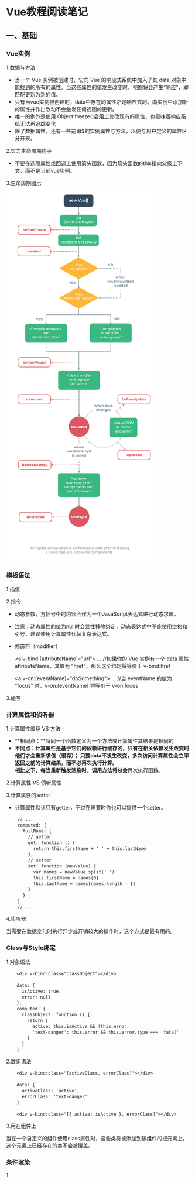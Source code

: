 
# Vue教程阅读笔记

## 一、基础

### Vue实例

1.数据与方法

 - 当一个 Vue 实例被创建时，它向 Vue 的响应式系统中加入了其 data 对象中能找到的所有的属性。当这些属性的值发生改变时，视图将会产生“响应”，即匹配更新为新的值。
 - 只有当vue实例被创建时，data中存在的属性才是响应式的。向实例中添加新的属性并作出改动不会触发任何视图的更新。
 - 唯一的例外是使用 Object.freeze()会阻止修改现有的属性，也意味着响应系统无法再追踪变化
 - 除了数据属性，还有一些前缀$的实例属性与方法，以便与用户定义的属性区分开来。

2.实力生命周期钩子

 - 不要在选项属性或回调上使用箭头函数，因为箭头函数的this指向父级上下文，而不是当前vue实例。

3.生命周期图示
![avatar](es6Learning/src/assets/lifecycle.png)



### 模板语法

1.插值

2.指令

 - 动态参数，方括号中的内容会作为一个JavaScript表达式进行动态求值。
 - 注意：动态属性的值为null时会显性移除绑定，动态表达式中不能使用空格和引号，建议使用计算属性代替复杂表达式。
 - 修饰符（modifier）

     <a v-bind:[attributeName]="url"> ... </a>
     //如果你的 Vue 实例有一个 data 属性 attributeName，其值为 "href"，那么这个绑定将等价于 v-bind:href

     <a v-on:[eventName]="doSomething"> ... </a>
     //当 eventName 的值为 "focus" 时，v-on:[eventName] 将等价于 v-on:focus

3.缩写



### 计算属性和侦听器

1.计算属性缓存 VS 方法  <br />

 - **相同点：**将同一个函数定义为一个方法或计算属性其结果是相同的
 - **不同点：**计算属性是基于它们的依赖进行缓存的，只有在相关依赖发生改变时他们才会重新求值（缓存）；
              只要data不发生改变，多次访问计算属性会立即返回之前的计算结果，而不必再次执行计算。  <br />
              相比之下，每当重新触发渲染时，调用方法将**总会**再次执行函数。

2.计算属性 VS 侦听属性

3.计算属性的setter

 - 计算属性默认只有getter，不过在需要时你也可以提供一个setter。

        // ...
        computed: {
          fullName: {
            // getter
            get: function () {
              return this.firstName + ' ' + this.lastName
            },
            // setter
            set: function (newValue) {
              var names = newValue.split(' ')
              this.firstName = names[0]
              this.lastName = names[names.length - 1]
            }
          }
        }
        // ...

4.侦听器

当需要在数据变化时执行异步或开销较大的操作时，这个方式是最有用的。



### Class与Style绑定

1.对象语法

        <div v-bind:class="classObject"></div>

        data: {
          isActive: true,
          error: null
        },
        computed: {
          classObject: function () {
            return {
              active: this.isActive && !this.error,
              'text-danger': this.error && this.error.type === 'fatal'
            }
          }
        }

2.数组语法

        <div v-bind:class="[activeClass, errorClass]"></div>

        data: {
          activeClass: 'active',
          errorClass: 'text-danger'
        }

        <div v-bind:class="[{ active: isActive }, errorClass]"></div>

3.用在组件上

当在一个自定义的组件使用class属性时，这些类将被添加到该组件的根元素上，这个元素上已经存在的类不会被覆盖。



### 条件渲染

1.<template>可以当做不可见的包裹元素，在该元素上使用v-if指令可以条件渲染一组内容

        <template v-if="ok">
          <h1>Title</h1>
          <p>Paragraph 1</p>
          <p>Paragraph 2</p>
        </template>

2.Vue 会尽可能高效地渲染元素，通常会复用已有元素而不是从头开始渲染。这么做除了使 Vue 变得非常快之外，还有其它一些好处。

        <template v-if="loginType === 'username'">
          <label>Username</label>
          <input placeholder="Enter your username">
        </template>
        <template v-else>
          <label>Email</label>
          <input placeholder="Enter your email address">
        </template>

那么在上面的代码中切换 loginType 将不会清除用户已经输入的内容。因为两个模板使用了相同的元素，<input> 不会被替换掉——仅仅是替换了它的 placeholder。

但是在实际需求中，如果需要表达“这两个元素是完全独立的，不要复用它们”，只需要添加具有唯一值的key属性即可。

3.注意：v-show指令不支持<template>元素，也不支持v-else。

4.v-if VS v-show <br />

 - v-if是“真正”的条件渲染，因为它会确保在切换过程中条件块内的事件监听器和子组件适当的被销毁和重建。
 - v-if也是惰性的：如果在初始渲染时条件为假，则什么也不做直到条件第一次变为真时，才会开始渲染条件块。
 - v-show不论初始条件是什么，元素总是会被渲染，并且只是简单的基于css进行切换。

一般来说，v-if具有更高的切换开销，而v-show有更高的初始渲染开销。因此：

 - 如果需要频繁切换，使用v-show较好；
 - 如果在运行时条件很少改变，则使用v-if较好。

5.不推荐同时使用v-for和v-if，但是当它们一起使用时，v-for优先级更高



### 列表渲染

1.遍历数组和对象属性

        <div v-for="item in items"></div>

        <div v-for="item of items"></div>

        <div v-for="(value, key, index) in object">
          {{ index }}. {{ key }}: {{ value }}
        </div>

> 在遍历对象时，是按 Object.keys() 的结果遍历，但是不能保证它的结果在不同的 JavaScript 引擎下是一致的。

2.“就地复用”策略

当 Vue.js 用 v-for 正在更新已渲染过的元素列表时，它默认用“就地复用”策略。
如果数据项的顺序被改变，Vue 将不会移动 DOM 元素来匹配数据项的顺序， 而是简单复用此处每个元素，并且确保它在特定索引下显示已被渲染过的每个元素。

因此建议在使用v-for时提供key属性，除非遍历输出的DOM内容非常简单，或者是刻意依赖默认行为以获取性能上的提升。

3.数组的方法

变异方法（mutation method）会改变被这些方法调用的原始数组

 - push()            // 末尾添加一个或多个元素,返回新的长度
 - pop()             // 删除并返回数组的最后一个元素
 - shift()           // 删除并返回数组的第一个元素
 - unshift()         // 开头添加一个或更多元素,并返回新的长度
 - **splice()**      // 向/从数组中添加/删除项目,然后返回被删除的项目
 - sort()            // 默认是升序排序,如果想按照其他标准进行排序,就需要提供比较函数
 - reverse()         // 颠倒数组中元素的顺序

非变异方法（non-mutating method）不会改变原始数组，总是返回一个新数组。

 - filter()          // 返回通过过滤的元素数组
 - concat()          // 连接两个或多个数组
 - slice(start,end)  // 从已有的数组中返回选定的元素

此时用含有相同元素的数组去替换原来的数组是非常高效的操作，Vue不会完全丢弃现有的DOM，并重新渲染整个列表。

        example1.items = example1.items.filter(function (item) {
          return item.message.match(/Foo/)
        })

4.注意事项

 - 由于 JavaScript 的限制，Vue 不能检测以下变动的数组：

   a.当你利用索引直接设置一个项时，例如：vm.items[indexOfItem] = newValue
   b.当你修改数组的长度时，例如：vm.items.length = newLength

        var vm = new Vue({
          data: {
            items: ['a', 'b', 'c']
          }
        })
        vm.items[1] = 'x' // 不是响应性的
        vm.items.length = 2 // 不是响应性的

为解决这样的问题，以下两种方式都可以实现数据更新，并且触发状态更新

        // Vue.set
        Vue.set(vm.items, indexOfItem, newValue)

        // Array.prototype.splice
        vm.items.splice(indexOfItem, 1, newValue)
        vm.items.splice(newLength)

        //你也可以使用 vm.$set 实例方法，该方法是全局方法 Vue.set 的一个别名：
        vm.$set(vm.items, indexOfItem, newValue)

 - 由于 JavaScript 的限制，Vue 不能检测对象属性的添加或删除：
 对于已经创建的实例，Vue 不能动态添加根级别的响应式属性。但是，可以使用 Vue.set(object, key, value) 方法向嵌套对象添加响应式属性。

        var vm = new Vue({
          data: {
            userProfile: {
              name: 'Anika'
            }
          }
        })
        Vue.set(vm.userProfile, 'age', 27)
        vm.$set(vm.userProfile, 'age', 27)

 如果需要为已有对象添加多个新属性，比如使用 *Object.assign()* 或 *_.extend()*
 这种情况下应该用新增对象的属性创建一个新的对象，添加新的响应式属性不能这样：

        Object.assign(vm.userProfile, {
            age: 27,
            favoriteColor: 'Vue Green'
        })

 正确的做法是：

        vm.userProfile = Object.assign({}, vm.userProfile, {
            age: 27,
            favoriteColor: 'Vue Green'
        })

5.显示过滤/排序结果

有时，我们想要显示一个数组的过滤或排序副本，而不实际改变或重置原始数据。
在这种情况下，可以创建返回过滤或排序数组的计算属性。

类似于 v-if，你也可以利用带有 v-for 的 <template> 渲染多个元素



### 事件处理

1.事件修饰符

        <!-- 阻止单击事件继续传播 -->
        <a v-on:click.stop="doThis"></a>

        <!-- 提交事件不再重载页面 -->
        <form v-on:submit.prevent="onSubmit"></form>

        <!-- 修饰符可以串联 -->
        <a v-on:click.stop.prevent="doThat"></a>

        <!-- 只有修饰符 -->
        <form v-on:submit.prevent></form>

        <!-- 添加事件监听器时使用事件捕获模式 -->
        <!-- 即元素自身触发的事件先在此处理，然后才交由内部元素进行处理 -->
        <div v-on:click.capture="doThis">...</div>

        <!-- 只当在 event.target 是当前元素自身时触发处理函数 -->
        <!-- 即事件不是从内部元素触发的 -->
        <div v-on:click.self="doThat">...</div>

        <!-- 点击事件将只会触发一次 -->
        <a v-on:click.once="doThis"></a>

        <!-- 滚动事件的默认行为 (即滚动行为) 将会立即触发 -->
        <!-- 而不会等待 `onScroll` 完成  -->
        <!-- 这其中包含 `event.preventDefault()` 的情况 -->
        <!-- .passive 修饰符尤其能够提升移动端的性能 -->
        <div v-on:scroll.passive="onScroll">...</div>

> 使用修饰符时，顺序很重要；相应的代码会以同样的顺序产生。因此，用 v-on:click.prevent.self 会阻止所有的点击，
而 v-on:click.self.prevent 只会阻止对元素自身的点击。

> 不要把 .passive 和 .prevent 一起使用，因为 .prevent 将会被忽略，同时浏览器可能会向你展示一个警告。
请记住，.passive 会告诉浏览器你不想阻止事件的默认行为。

2.按键修饰符

可以直接将 KeyboardEvent.key 暴露的任意有效按键名转换为 kebab-case 来作为修饰符。

        <!-- 只有在 `key` 是 `Enter` 时调用 `vm.submit()` -->
        <input v-on:keyup.enter="submit">

        <!-- 处理函数只会在 $event.key 等于 PageDown 时被调用 -->
        <input v-on:keyup.page-down="onPageDown">

按键码的用法已经被废弃了，为支持旧浏览器，Vue提供了绝大多数常用的按键码的别名：

 - .enter
 - .tab
 - .delete (捕获“删除”和“退格”键)
 - .esc
 - .space
 - .up
 - .down
 - .left
 - .right

3.可以通过全局*config.keyCodes*对象自定义按键修饰符别名：

        // 可以使用 `v-on:keyup.f1`
        Vue.config.keyCodes.f1 = 112

4.系统修饰键

 - .ctrl

        //只有在按住 ctrl 的情况下释放其它按键，才能触发 keyup.ctrl
        //如果需要单单释放 ctrl，请为 ctrl 换用 keyCode（：keyup.17）

 - .alt
 - .shift
 - .meta
 - .exact

        <!-- .exact 修饰符允许你控制由精确的系统修饰符组合触发的事件 -->
        <!-- 即使 Alt 或 Shift 被一同按下时也会触发 -->
        <button @click.ctrl="onClick">A</button>

        <!-- 有且只有 Ctrl 被按下的时候才触发 -->
        <button @click.ctrl.exact="onCtrlClick">A</button>

        <!-- 没有任何系统修饰符被按下的时候才触发 -->
        <button @click.exact="onClick">A</button>

4.鼠标按钮修饰符

 - .left
 - .right
 - .middle

5.为什么在HTML中监听事件

 a.扫一眼 HTML 模板便能轻松定位在 JavaScript 代码里对应的方法
 b.因为你无须在 JavaScript 里手动绑定事件，你的 ViewModel 代码可以是非常纯粹的逻辑，和 DOM 完全解耦，更易于测试。
 c.当一个 ViewModel 被销毁时，所有的事件处理器都会自动被删除。你无须担心如何清理它们。



### 表单输入绑定

1.单个复选框，绑定到布尔值；多个复选框，绑定到同一个数组。

        <div id='example-3'>
          <input type="checkbox" id="jack" value="Jack" v-model="checkedNames">
          <label for="jack">Jack</label>
          <input type="checkbox" id="john" value="John" v-model="checkedNames">
          <label for="john">John</label>
          <input type="checkbox" id="mike" value="Mike" v-model="checkedNames">
          <label for="mike">Mike</label>
          <br>
          <span>Checked names: {{ checkedNames }}</span>
        </div>

2.选择框

选择框单选时，绑定到字符串；多选时，v-model绑定到一个数组。

如果 v-model 表达式的初始值未能匹配任何选项，<select> 元素将被渲染为“未选中”状态。在 iOS 中，这会使用户无法选择第一个选项。因为这样的情况下，iOS 不会触发 change 事件。因此，更推荐像下面这样提供一个值为空的禁用选项。

        <div id="example-5">
          <select v-model="selected">
            <option disabled value="">请选择</option>
            <option>A</option>
            <option>B</option>
            <option>C</option>
          </select>
          <span>Selected: {{ selected }}</span>
        </div>
        //
        new Vue({
          el: '...',
          data: {
            selected: ''
          }
        })

3.修饰符

 - .lazy        // 在“change”时而非“input”时更新
 - .number      // 自动将用户的输入值转为数值类型
 - .trim        // 自动过滤用户输入的首尾空白字符



### 组件基础

1.一个组件的*data*选项必须是一个函数，因此每个实例可以维护一份被返回对象的独立的拷贝

2.每个组件必须只有一个根元素

3.在组件上使用v-model **注意**

4.<font color="red">通过插槽分发内容 <slot> **注意区分默认插槽（匿名插槽slot）、具名插槽、作用域插槽（slot-scope）</font>

5.<font color="red">动态组件和异步组件</font>

6.解析DOM模板时的注意事项：

诸如 <ul>、<ol>、<table> 和 <select>这些HTML元素，对于哪些元素可以出现在其内部是有严格限制的。
而有些元素，诸如 <li>、<tr> 和 <option>，只能出现在其它某些特定的元素内部。
因此我们在使用有约束条件的元素时，注意容易产生的问题：

        //这个自定义组件 <blog-post-row> 会被作为无效的内容提升到外部，并导致最终渲染结果出错
        <table>
          <blog-post-row></blog-post-row>
        </table>

        //解决方案
        <table>
          <tr is="blog-post-row"></tr>
        </table>

需要注意的是**如果我们从以下来源使用模板的话，这条限制是不存在的：**
 - 字符串 (例如：template: '...')
 - 单文件组件 (.vue)
 - \<script type="text/x-template">



## 二、深入了解组件

### 组件注册

1.自定义组件名的命名规则：推荐字母全小写且必须包含一个连字符，这会帮助你避免和HTML元素相冲突。

2.组件名的命名方法：

 - kebab-case（短横线分隔命名）：引用时也必须使用短横线的方式；
 - PascalCase（首字母大写命名）：引用时可以使用短横线和首字母大写两种命名法；注意，尽管如此，直接在 DOM (即非字符串的模板) 中使用时只有 kebab-case 是有效的。

3.全局注册组件

 使用 Vue.component 创建的组件是全局注册的，在注册之后，可以用在任何新创建的 Vue 根实例（new Vue）的模板中。

4.局部注册组件

 在根实例的 components 选项中定义/注册你想要使用的组件。注意**局部注册的组件在其子组件中不可用**

5.全局注册的行为必须在根 Vue实例（通过new vue）创建之前发生。



### Prop

1.组件传值的时候，如果传递的值类型非字符串，那么即使参数是静态的，
仍然要以v-bind指令来告诉 Vue 这是一个JavaScript表达式，而不是一个字符串。

        <!-- 即便 `42` 是静态的，我们仍然需要 `v-bind` 来告诉 Vue -->
        <!-- 这是一个 JavaScript 表达式而不是一个字符串。-->
        <blog-post v-bind:likes="42"></blog-post>

        <blog-post v-bind:is-published="false"></blog-post>

        <blog-post v-bind:comment-ids="[234, 266, 273]"></blog-post>

        <!-- 包含该 prop 没有值的情况在内，都意味着 `true`。-->
        <blog-post is-published></blog-post>

        <!-- **将一个对象的所有属性都作为 prop 传入** -->
        post: {
          id: 1,
          title: 'My Journey with Vue'
        }
        <blog-post v-bind="post"></blog-post>

2.所有的 prop 都使得其父子 prop 之间形成了一个单向下行绑定：父级 prop 的更新会向下流动到子组件中，但是反过来则不行。
这样会防止从子组件意外改变父级组件的状态，从而导致你的应用的数据流向难以理解。

这里有两种常见的试图改变一个 prop 的情形：
 - 这个 prop 用来传递一个初始值；这个子组件接下来希望将其作为一个本地的 prop 数据来使用。在这种情况下，最好定义一个本地的 data 属性并将这个 prop 用作其初始值：

        props: ['initialCounter'],
        data: function () {
          return {
            counter: this.initialCounter
          }
        }

 - 这个 prop 以一种原始的值传入且需要进行转换。在这种情况下，最好使用这个 prop 的值来定义一个计算属性：

        props: ['size'],
        computed: {
        normalizedSize: function () {
             return this.size.trim().toLowerCase()
            }
        }

> 注意在 JavaScript 中对象和数组是通过引用传入的，所以对于一个数组或对象类型的 prop 来说，在子组件中改变这个对象或数组本身将会影响到父组件的状态。

3.Prop验证

当 prop 验证失败的时候，(开发环境构建版本的) Vue 将会产生一个控制台的警告。

        Vue.component('my-component', {
          props: {
            // 基础的类型检查 (`null` 和 `undefined` 会通过任何类型验证)
            propA: Number,
            // 多个可能的类型
            propB: [String, Number],
            // 必填的字符串
            propC: {
              type: String,
              required: true
            },
            // 带有默认值的数字
            propD: {
              type: Number,
              default: 100
            },
            // 带有默认值的对象
            propE: {
              type: Object,
              // 对象或数组默认值必须从一个工厂函数获取
              default: function () {
                return { message: 'hello' }
              }
            },
            // 自定义验证函数
            propF: {
              validator: function (value) {
                // 这个值必须匹配下列字符串中的一个
                return ['success', 'warning', 'danger'].indexOf(value) !== -1
              }
            }
          }
        })

> 注意那些 prop 会在一个组件实例创建之前进行验证，所以实例的属性 (如 data、computed 等) 在 default 或 validator 函数中是不可用的。

type 可以是下列原生构造函数中的一个：

 - String
 - Number
 - Boolean
 - Array
 - Object
 - Date
 - Function
 - Symbol
 - 自定义的构造函数

4.对于绝大多数特性来说，从外部提供给组件的值会替换掉组件内部设置好的值。所以如果传入 type="text" 就会替换掉 type="date" 并把它破坏！
庆幸的是，class 和 style 特性会稍微智能一些，即两边的值会被合并起来，从而得到最终的值：form-control date-picker-theme-dark。

有了 inheritAttrs: false 和 $attrs，你就可以手动决定这些特性会被赋予哪个元素。

注意 inheritAttrs: false 选项不会影响 style 和 class 的绑定。



### 自定义事件（？？？）

1.不同于组件和 prop，事件名不存在任何自动化的大小写转换。事件名需要完全匹配监听这个事件所用的名称。

2.事件名推荐使用 kebab-case 命名方式

3.注意带有.sync修饰符的v-bind**不能**和表达式一起使用，只能提供想要绑定的属性名。

        //例如以下表达式是无效的
        v-bind:title.sync=”doc.title + ‘!’”

或者.sync直接和v-bind配合使用，同时设置多个prop传递一个对象属性（而不是复杂对象表达式）

        <text-document v-bind.sync="doc"></text-document>



### 插槽

1.具名插槽和作用域插槽引入了新的统一的语法

> 在 2.6.0 中，我们为具名插槽和作用域插槽引入了一个新的统一的语法 (即 v-slot 指令)。
它取代了 slot 和 slot-scope 这两个目前已被废弃但未被移除且仍在文档中的特性。

2.<slot> 插槽是写在组件内部的，用于传递组件起始标签和结束标签之前的内容。

3.插槽内部可以访问组件内部作用域的实例属性，不能访问父级页面作用域的变量属性。

> 父级模板里的所有内容都是在父级作用域中编译的；子模板里的所有内容都是在子作用域中编译的。

4.<slot></slot>标签内部可以定义插槽的后备内容（默认内容）。

5.在向**具名插槽**提供内容的时候，我们可以在一个 <template> 元素上使用 v-slot 指令，并以 v-slot 的参数的形式提供其名称：

        //base-layout组件内部代码
        <div class="container">
          <header>
            <slot name="header"></slot>
          </header>
          <main>
            <slot></slot>
          </main>
          <footer>
            <slot name="footer"></slot>
          </footer>
        </div>

        //父级页面代码
        <base-layout>
          <template v-slot:header>
            <h1>Here might be a page title</h1>
          </template>

          <p>A paragraph for the main content.</p>
          <p>And another one.</p>

          <template v-slot:footer>
            <p>Here's some contact info</p>
          </template>
        </base-layout>
        //现在 <template> 元素中的所有内容都将会被传入相应的插槽

任何没有被包裹在带有 v-slot 的 <template> 中的内容都会被视为默认插槽的内容。

 - 一个不带 name 的 <slot> 出口会带有隐含的名字“default”
 - 如果你希望更明确一些，仍然可以在一个 <template> 中包裹默认插槽的内容
 

        <template v-slot:default>
            <p>A paragraph for the main content.</p>
            <p>And another one.</p>
        </template>

注意 v-slot 只能添加在一个 <template> 上 (只有一种例外情况)，这一点和已经废弃的 slot 特性不同。

6.有的时候我们需要在父级渲染的内容中访问子组件的数据，比如插槽后备内容动态取值。 <br />
绑定在 <slot>元素上的特性被称为**插槽prop**

    
## 过渡 & 动画

### 进入/离开&列表过渡
  
  Vue 在插入、更新或者移除DOM时，提供多种不同方式的应用过渡效果。包括以下工具：
 
 - 在 CSS 过渡和动画中自动应用 class
 - 可以配合使用第三方 CSS 动画库，如 Animate.css
 - 在过渡钩子函数中使用 JavaScript 直接操作 DOM
 - 可以配合使用第三方 JavaScript 动画库，如 Velocity.js

1.过渡的类名

 - v-enter
 - v-enter-avtive
 - v-enter-to
 - v-leave
 - v-leave-avtive
 - v-leave-to

![avatar](es6Learning/src/assets/transition.png)
 
  对于这些在过渡中切换的类名来说，如果你使用一个没有名字的 <transition>，则 v- 是这些类名的默认前缀。
  如果你使用了 <transition name="my-transition">，那么 v-enter 会替换为 my-transition-enter。

2.CSS过渡（transition） & CSS动画（animation）：区别（在动画中v-enter类名移除的时间节点不同）

3.对于仅适用JavaScript过渡的时候，请注意：

        当只用 JavaScript 过渡的时候，在 enter 和 leave 中必须使用 done 进行回调。否则，它们将被同步调用，过渡会立即完成。
        
        推荐对于仅使用 JavaScript 过渡的元素添加 v-bind:css="false"，Vue 会跳过 CSS 的检测。这也可以避免过渡过程中 CSS 的影响。

4.类名和钩子函数都可以生成初始渲染过渡

        // 自定义 CSS 类名：
        <transition
          appear
          appear-class="custom-appear-class"
          appear-to-class="custom-appear-to-class" (2.1.8+)
          appear-active-class="custom-appear-active-class"
        >
          <!-- ... -->
        </transition>
        
        // 自定义 JavaScript 钩子：
        <transition
          appear
          v-on:before-appear="customBeforeAppearHook"
          v-on:appear="customAppearHook"
          v-on:after-appear="customAfterAppearHook"
          v-on:appear-cancelled="customAppearCancelledHook"
        >
          <!-- ... -->
        </transition>

5.<transition> 的默认行为 - 进入和离开同时发生。

  但同时生效的进入和离开的过渡不能满足所有要求，所以 Vue 提供了 过渡模式
 
 - in-out：新元素先进行过渡，完成之后当前元素过渡离开。  
 - out-in：当前元素先进行过渡，完成之后新元素过渡进入。

6.多个元素的过渡，建议为每个元素设置key特性； <br />
  多个组件的过渡，我们不需要使用key特性，只需要使用动态组件。
  
7.<transition-group> 列表过渡：

 - 该标签会作为一个真实元素呈现，默认为<span>，也可以通过设置tag特性更换为其他元素
 - 内部元素 **总是需要** 提供唯一的key属性值。
 - 过渡模式不可用

8.[列表过渡](https://cn.vuejs.org/v2/guide/transitions.html#%E5%88%97%E8%A1%A8%E8%BF%87%E6%B8%A1)  <br />
此处涉及到lodash.js 和 velocity.js 需要多熟悉几遍

9.动态过渡：创建动态过渡的最终方案是组件通过接受props来动态修改之前的过渡



### 状态过渡

  对于数据元素本身的动效，比如：

 - 数字和运算
 - 颜色的显示
 - SVG节点的位置
 - 元素的大小和其他属性
 
  这些数据要么以数值的形式存储，要么可以转换为数值。
根据这些数值，结合Vue的响应式和组件系统，使用第三方库来实现切换元素的过渡。



## 可复用性 & 组合

### 混入（`重要！！`）

1.混入的值类型为一个对象，对象中可包含任意组件选项。

2.**选项合并** 当组件和混入对象含有同名选项时：

    - 数据对象将会在内部进行递归合并，并在冲突时以组件数据优先。
    - 同名钩子函数将合并为一个数组，因此都将被调用。另外，混入对象的钩子将在组件自身钩子 **之前** 调用。
    - 值为对象的选项，例如methods、components和directives，将被合并为同一个对象。两个对象键名冲突时，取组件对象的键值对。

3.**注意**：Vue.extend() 也使用同样的策略进行合并 ？？ 是指组件构造时的混入和组件选项进行合并吗？

4.**全局混入**   <br />
  因为Vue.mixin()会导致全局注册，使用时一定要格外小心，它将影响每一个之后创建的Vue实例。 <br />
  Vue 可以自定义选项，获取方式为：  *this.$options.optionName* <br />
  大多数情况下，只应当应用于自定义选项。推荐将其作为**插件**发布，以避免重复应用混入。
  
5.自定义选项合并策略：（1）自定义选项将使用默认策略，既简单的覆盖已有值；（2）也可以向Vue.config.optionMergeStrategies
添加一个函数，自定义  自定义选项  的合并逻辑。


### 自定义指令

1.一个指令定义对象可以提供如下几个钩子函数（均为可选）：

 - bind：只调用一次，指令第一次绑定到元素时调用。 在这里可以进行一次性的初始化设置。
 - inserted：被绑定元素插入父节点时调用（仅保证父节点存在，但不一定已被插入文档中）。
 - update：所在组件的VNode更新时调用，但是也可能是发生在其子VNode更新之前。
 - componentUpdated：指令所在组件的VNode 及其子 VNode 全部更新后调用。
 - unbind：只调用一次，指令与元素解绑时调用。
 
2.钩子函数的参数

 - el：指令所绑定的元素，可以用来直接操作 DOM 。
 - binding：一个对象，包含以下属性：
    - name：指令名，不包括 v- 前缀。
    - value：指令的绑定值，例如：v-my-directive="1 + 1" 中，绑定值为 2。
    - oldValue：指令绑定的前一个值，仅在 update 和 componentUpdated 钩子中可用。无论值是否改变都可用。
    - expression：字符串形式的指令表达式。例如 v-my-directive="1 + 1" 中，表达式为 "1 + 1"。
    - arg：传给指令的参数，可选。例如 v-my-directive:foo 中，参数为 "foo"。
    - modifiers：一个包含修饰符的对象。例如：v-my-directive.foo.bar 中，修饰符对象为 { foo: true, bar: true }。
 - vnode：Vue 编译生成的虚拟节点。移步 VNode API 来了解更多详情。
 - oldVnode：上一个虚拟节点，仅在 update 和 componentUpdated 钩子中可用。


        <div id="hook-arguments-example" v-demo:foo.a.b="message"></div>
        
        Vue.directive('demo', {
          bind: function (el, binding, vnode) {
            var s = JSON.stringify // 这个语法很棒！
            el.innerHTML =
              'name: '       + s(binding.name) + '<br>' +
              'value: '      + s(binding.value) + '<br>' +
              'expression: ' + s(binding.expression) + '<br>' +
              'argument: '   + s(binding.arg) + '<br>' +
              'modifiers: '  + s(binding.modifiers) + '<br>' +
              'vnode keys: ' + Object.keys(vnode).join(', ')
          }
        })
        
        new Vue({
          el: '#hook-arguments-example',
          data: {
            message: 'hello!'
          }
        })
  
3.动态指令参数 指令的参数可以是动态的。
例如，在 v-mydirective:[argument]="value" 中，argument 参数可以根据组件实例数据进行更新！

        <div id="dynamicexample">
          <h3>Scroll down inside this section ↓</h3>
          <p v-pin:[direction]="200">I am pinned onto the page at 200px to the left.</p>
        </div>
        
        Vue.directive('pin', {
          bind: function (el, binding, vnode) {
            el.style.position = 'fixed'
            var s = (binding.arg == 'left' ? 'left' : 'top')
            el.style[s] = binding.value + 'px'
          }
        })
        
        new Vue({
          el: '#dynamicexample',
          data: function () {
            return {
              direction: 'left'
            }
          }
        })
        
4.函数简写

  在很多时候，你可能想在 bind 和 update 时触发相同行为，而不关心其它的钩子。比如这样写:
        
        Vue.directive('color-swatch', function (el, binding) {
        el.style.backgroundColor = binding.value
        })
        
5.对象字面量

  如果指令需要多个值，可以传入一个 JavaScript 对象字面量。记住，指令函数能够接受所有合法的 JavaScript 表达式。


### 渲染函数 & JSX（`重要！！`）

1.Vue推荐在绝大多数情况下使用模板来创建HTML，然而在一些场景中需要JavaScript的完全编程的能力，
这时可以使用**渲染函数**。 <br />
  注意：渲染函数比模板更接近编译器。<br />
  个人猜想：如果使用渲染函数实现界面，那么就可以忽略vue.js中的编译器功能，
从而使用vue.js的运行时版本，例如：vue.runtime.min.js

2.在 Vue 中，会用两种方式实现HTML：

（1）模板

        <h1>{{ blogTitle }}</h1>
        
（2）渲染函数

        render: function (createElement) {
          return createElement('h1', this.blogTitle)
        }

在这两种情况下，Vue都会自动保持页面的更新。

3.虚拟DOM、虚拟节点（virtual node）-> VNode  <br />
  createElement 更准确的说应该是 createNodeDescription ，即描述信息-
  告诉Vue页面上需要渲染什么样的节点（包括其子节点的描述信息）。
  
4.*createElement* 参数

        // @returns {VNode}
        createElement(
          // {String | Object | Function}
          // 一个 HTML 标签名、组件选项对象，或者
          // resolve 了上述任何一种的一个 async 函数。必填项。
          'div',
        
          // {Object}
          // 一个与模板中属性对应的数据对象。可选。
          {
            // (详情见下一节)
          },
        
          // {String | Array}
          // 子级虚拟节点 (VNodes)，由 `createElement()` 构建而成，
          // 也可以使用字符串来生成“文本虚拟节点”。可选。
          [
            '先写一些文字',
            createElement('h1', '一则头条'),
            createElement(MyComponent, {
              props: {
                someProp: 'foobar'
              }
            })
          ]
        )

5.[深入数据对象](https://cn.vuejs.org/v2/guide/render-function.html#%E6%B7%B1%E5%85%A5%E6%95%B0%E6%8D%AE%E5%AF%B9%E8%B1%A1)

有一点要注意：正如 v-bind:class 和 v-bind:style 在模板语法中会被特别对待一样，它们在 VNode 数据对象中也有对应的顶层字段。该对象也允许你绑定普通的 HTML 特性，也允许绑定如 innerHTML 这样的 DOM 属性 (这会覆盖 v-html 指令)。

6.完整实例

    // 原HTML
    <h1>
      <a name="hello-world" href="#hello-world">
        Hello world!
      </a>
    </h1>

    // 固定模板
    <script type="text/x-template" id="anchored-heading-template">
      <h1 v-if="level === 1">
        <slot></slot>
      </h1>
      <h2 v-else-if="level === 2">
        <slot></slot>
      </h2>
    </script>


        // render完整示例
        var getChildrenTextContent = function (children) {
          return children.map(function (node) {
            return node.children
              ? getChildrenTextContent(node.children)
              : node.text
          }).join('')
        }    
        
        Vue.component('anchored-heading', {
          render: function (createElement) {
            // 创建 kebab-case 风格的 ID
            var headingId = getChildrenTextContent(this.$slots.default)
              .toLowerCase()
              .replace(/\W+/g, '-')
              .replace(/(^-|-$)/g, '')
        
            return createElement(
              'h' + this.level,
              [
                createElement('a', {
                  attrs: {
                    name: headingId,
                    href: '#' + headingId
                  }
                }, this.$slots.default)
              ]
            )
          },
          props: {
            level: {
              type: Number,
              required: true
            }
          }
        })

7.约束

 - VNode必须唯一：组件树中的所有 VNode 必须是唯一的。
 - 如果你真的需要重复很多次的元素/组件，你可以使用**工厂函数**来实现。
   例如，下面这渲染函数用完全合法的方式渲染了 20 个相同的段落：
   
        render: function (createElement) {
         return createElement('div',
           Array.apply(null, { length: 20 }).map(function () {
             return createElement('p', 'hi')
           })
         )
        }
        

8.使用JavaScript代替模板功能

 - 只要在原生的 JavaScript 中可以轻松完成的操作，Vue 的渲染函数就不会提供专有的替代方法。
   比如在模板中使用的 v-if 和 v-for ， 这些都可以在渲染函数中用JavaScript的 if/else 和 map 遍历数组来重写。
   
 - 渲染函数中没有与 v-model 直接对应的方法，因此必须自己实现相应的逻辑。
 
        props: ['value'],
        render: function (createElement) {
          var self = this
          return createElement('input', {
            domProps: {
              value: self.value
            },
            on: {
              input: function (event) {
                self.$emit('input', event.target.value)
              }
            }
          })
        }
        
    这就是深入底层的代价，但与 v-model 相比，这可以让你更好地控制交互细节。

 - 事件 & 按键修饰符
 
   - 对于 .passive、.capture 和 .once 这些事件修饰符, Vue 提供了相应的前缀可以用于 on：
     ![事件&按键修饰符](es6Learning/src/assets/事件&按键修饰符（render渲染函数）.png)
     
   - 对于所有其它的修饰符，私有前缀都不是必须的，因为你可以在事件处理函数中使用事件方法：
     ![事件&按键修饰符](es6Learning/src/assets/事件&按键修饰符_02（render渲染函数）.png)
     
   - 这里是一个使用所有修饰符的例子：
         
            on: {
             keyup: function (event) {
               // 如果触发事件的元素不是事件绑定的元素
               // 则返回
               if (event.target !== event.currentTarget) return
               // 如果按下去的不是 enter 键或者
               // 没有同时按下 shift 键
               // 则返回
               if (!event.shiftKey || event.keyCode !== 13) return
               // 阻止 事件冒泡
               event.stopPropagation()
               // 阻止该元素默认的 keyup 事件
               event.preventDefault()
               // ...
             }
            }
 - 插槽
   - 你可以通过 this.$slots 访问静态插槽的内容，每个插槽都是一个 VNode 数组
   - 也可以通过 this.$scopedSlots 访问作用域插槽，每个作用域插槽都是一个返回若干 VNode 的函数
   - 如果要用渲染函数向子组件中传递作用域插槽，可以利用 VNode 数据对象中的 scopedSlots 字段：
   
           render: function (createElement) {
             return createElement('div', [
               createElement('child', {
                 // 在数据对象中传递`scopedSlots`
                 // 格式为 { name: props => VNode | Array<VNode> }
                 scopedSlots: {
                    default: function (props) {
                        return createElement('span', props.text)
                    }
                 }
               }) 
             ])
           }

9.JSX（`重要！！`）

Babel 插件，用于在 Vue 中使用 JSX 语法，它可以让我们回到更接近于模板的语法上。

> 将 h 作为 createElement 的别名是 Vue 生态系统中的一个通用惯例，实际上也是 JSX 所要求的。从 Vue 的 Babel 插件的 3.4.0 版本开始，我们会在以 ES2015 语法声明的含有 JSX 的任何方法和 getter 中 (不是函数或箭头函数中) 自动注入 const h = this.$createElement，这样你就可以去掉 (h) 参数了。对于更早版本的插件，如果 h 在当前作用域中不可用，应用会抛错。

10.[函数式组件](https://cn.vuejs.org/v2/guide/render-function.html#%E5%87%BD%E6%95%B0%E5%BC%8F%E7%BB%84%E4%BB%B6)

 - 简单的组件，没有管理状态，没有监听任何传递过来的状态，没有生命周期方法，只是单纯接收prop的函数。
   这样的组件标记为 *functional*，称之为**函数式组件**，无状态（响应数据），无实例（没有this上下文）。

> 当使用函数式组件时，该引用将会是 HTMLElement，因为他们是无状态的也是无实例的。
 
 - 向子元素或子组件传递特性和事件：在普通组件中，没有被定义为 prop 的特性会自动添加到组件的根元素上，将已有的同名特性进行替换或与其进行智能合并。
   然而函数式组件要求你显式定义该行为：
 
        Vue.component('my-functional-button', {
          functional: true,
          render: function (createElement, context) {
            // 完全透传任何特性、事件监听器、子节点等。
            return createElement('button', context.data, context.children)
          }
        })

 - 如果你使用基于模板的函数式组件，那么你还需要手动添加特性和监听器。

11.模板编译：Vue 的模板实际上被编译成了渲染函数。


### 插件

插件通常用来为Vue添加全局功能。其功能范围没有严格的限制，一般有以下五种：

1.添加全局方法或者属性。如: [vue-custom-element](https://github.com/karol-f/vue-custom-element)
2.添加全局资源：指令/过滤器/过渡等。如 [vue-touch](https://github.com/vuejs/vue-touch)
3.通过全局混入来添加一些组件选项。如 [vue-router](https://github.com/vuejs/vue-router)
4.添加 Vue 实例方法，通过把它们添加到 Vue.prototype 上实现。
5.一个库，提供自己的 API，同时提供上面提到的一个或多个功能。如 [vue-router](https://github.com/vuejs/vue-router)

 - 使用插件
 
 全局方法*Vue.use()*它需要在你调用 new Vue() 启动应用之前完成：
                
    // 调用 `MyPlugin.install(Vue)`
    Vue.use(MyPlugin)
    
    new Vue({
      // ...组件选项
    })

 Vue.use 会自动阻止多次注册相同插件，届时即使多次调用也只会注册一次该插件。
 
 Vue.js 官方提供的一些插件 (例如 vue-router) 在检测到 Vue 是可访问的全局变量时会自动调用 Vue.use()。然而在像 CommonJS 这样的模块环境中，你应该始终显式地调用 Vue.use()：
    
    // 用 Browserify 或 webpack 提供的 CommonJS 模块环境时
    var Vue = require('vue')
    var VueRouter = require('vue-router')
    
    // 不要忘了调用此方法
    Vue.use(VueRouter)

 - 开发插件
 
 Vue.js 的插件应该暴露一个 install 方法。这个方法的第一个参数是 Vue 构造器，第二个参数是一个可选的选项对象：

    MyPlugin.install = function (Vue, options) {
      // 1. 添加全局方法或属性
      Vue.myGlobalMethod = function () {
        // 逻辑...
      }
    
      // 2. 添加全局资源
      Vue.directive('my-directive', {
        bind (el, binding, vnode, oldVnode) {
          // 逻辑...
        }
        ...
      })
    
      // 3. 注入组件选项
      Vue.mixin({
        created: function () {
          // 逻辑...
        }
        ...
      })
    
      // 4. 添加实例方法
      Vue.prototype.$myMethod = function (methodOptions) {
        // 逻辑...
      }
    }



### 过滤器

1.Vue.js 允许你自定义过滤器，可被用于一些常见的文本格式化。
过滤器可以用在两个地方：双花括号插值和 v-bind 表达式。过滤器应该被添加在 JavaScript 表达式的尾部，由“管道”符号指示：

        <!-- 在双花括号中 -->
        {{ message | capitalize }}
        
        <!-- 在 `v-bind` 中 -->
        <div v-bind:id="rawId | formatId"></div>

2.你可以在一个组件的选项中定义本地的过滤器，或者在创建 Vue 实例之前全局定义过滤器。**当全局过滤器和局部过滤器重名时，会采用局部过滤器。**

3.过滤器函数总接收表达式的值 (之前的操作链的结果) 作为第一个参数，**可以串联**。

4.滤器是 JavaScript 函数，因此可以接收参数，第一个参数为之前的操作链的结果。






